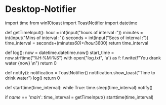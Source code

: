 # Desktop-Notifier
import time
from win10toast import ToastNotifier
import datetime


def getTimeInput():
	hour = int(input("hours of interval :"))
	minutes = int(input("Mins of interval :"))
	seconds = int(input("Secs of interval :"))
	time_interval = seconds+(minutes*60)+(hour*3600)
	return time_interval


def log():
	now = datetime.datetime.now()
	start_time = now.strftime("%H:%M:%S")
	with open("log.txt", 'a') as f:
		f.write(f"You drank water {now} \n")
	return 0


def notify():
	notification = ToastNotifier()
	notification.show_toast("Time to drink water")
	log()
	return 0


def starttime(time_interval):
	while True:
		time.sleep(time_interval)
		notify()


if _name_ == '_main_':
	time_interval = getTimeInput()
	starttime(time_interval)
